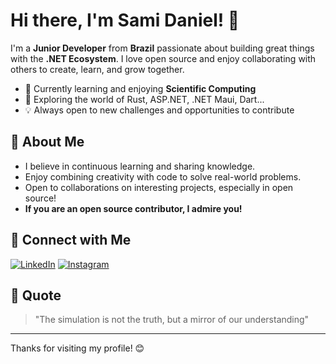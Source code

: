 # Hi there, I'm Sami Daniel! 👋

I'm a **Junior Developer** from **Brazil** passionate about building great things with the **.NET Ecosystem**. I love open source and enjoy collaborating with others to create, learn, and grow together.

- 🚀 Currently learning and enjoying **Scientific Computing**
- 🦀 Exploring the world of Rust, ASP.NET, .NET Maui, Dart...
- 💡 Always open to new challenges and opportunities to contribute

## 🌱 About Me

- I believe in continuous learning and sharing knowledge.
- Enjoy combining creativity with code to solve real-world problems.
- Open to collaborations on interesting projects, especially in open source!
- **If you are an open source contributor, I admire you!**

## 🔗 Connect with Me

[![LinkedIn](https://img.shields.io/badge/LinkedIn-blue?logo=linkedin&style=for-the-badge)](https://linkedin.com/in/sami-daniel-santos-silva)
[![Instagram](https://img.shields.io/badge/Instagram-E4405F?logo=instagram&logoColor=white&style=for-the-badge)](https://instagram.com/samizys)

## 💬 Quote

> "The simulation is not the truth, but a mirror of our understanding"

---

Thanks for visiting my profile! 😊
